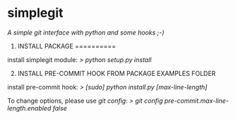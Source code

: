 simplegit
=========

*A simple git interface with python and some hooks ;-)*


1. INSTALL PACKAGE
==========

install simplegit module:
 _> python setup.py install_


2. INSTALL PRE-COMMIT HOOK FROM PACKAGE EXAMPLES FOLDER

install pre-commit hook:
 _> [sudo] python install.py <path-to-project> [max-line-length]_

To change options, please use *git config*:
 _> git config pre-commit.max-line-length.enabled false_

